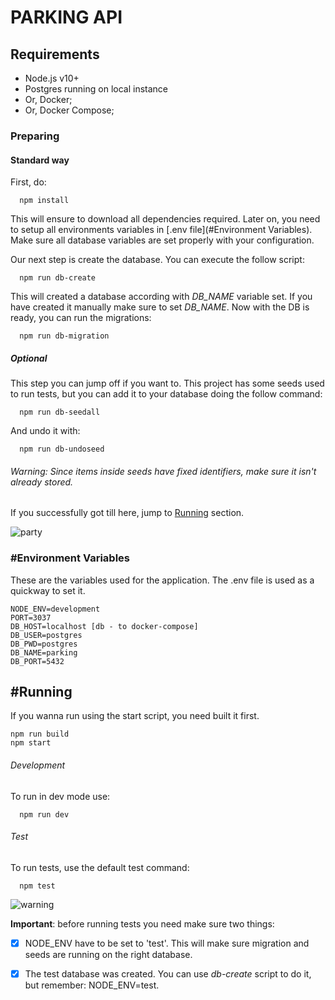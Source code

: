 # PARKING API

## Requirements 

- Node.js v10+
- Postgres running on local instance
- Or, Docker;
- Or, Docker Compose;


### Preparing 
#### Standard way

First, do: 
```
  npm install
```

This will ensure to download all dependencies required. Later on, you need to setup all environments variables in [.env file](#Environment Variables). Make sure all database variables are set properly with your configuration.

Our next step is create the database. You can execute the follow script: 
```
  npm run db-create
```
This will created a database according with *DB_NAME* variable set. If you have created it manually make sure to set *DB_NAME*. Now with the DB is ready, you can run the migrations:
```
  npm run db-migration
```
##### Optional

This step you can jump off if you want to. This project has some seeds used to run tests, but you can add it to your database doing the follow command:
```
  npm run db-seedall
```
And undo it with:
```
  npm run db-undoseed
```
###### Warning: Since items inside seeds have fixed identifiers, make sure it isn't already stored.

If you successfully got till here, jump to [Running](#Runnig) section.

![party](https://media.giphy.com/media/Is1O1TWV0LEJi/giphy.gif)

### #Environment Variables
These are the variables used for the application. The .env file is used as a quickway to set it.
```
NODE_ENV=development
PORT=3037
DB_HOST=localhost [db - to docker-compose]
DB_USER=postgres 
DB_PWD=postgres
DB_NAME=parking
DB_PORT=5432
```
## #Running

If you wanna run using the start script, you need built it first.
```
npm run build
npm start
```

###### Development 
To run in dev mode use:
```
  npm run dev
```

###### Test
To run tests, use the default test command:
```
  npm test
```
![warning](https://media.giphy.com/media/ZECL3vwoHHkMrvVEca/giphy.gif)

**Important**: before running tests you need make sure two things:
- [x] NODE_ENV have to be set to 'test'. This will make sure migration and seeds are running on the right database.
- [x] The test database was created. You can use *db-create* script to do it, but remember: NODE_ENV=test.
 
